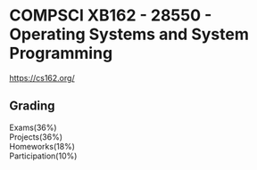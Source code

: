 # COMPSCI XB162 - 28550 - Operating Systems and System Programming
https://cs162.org/
## Grading  
Exams(36%)  
Projects(36%)  
Homeworks(18%)  
Participation(10%)
